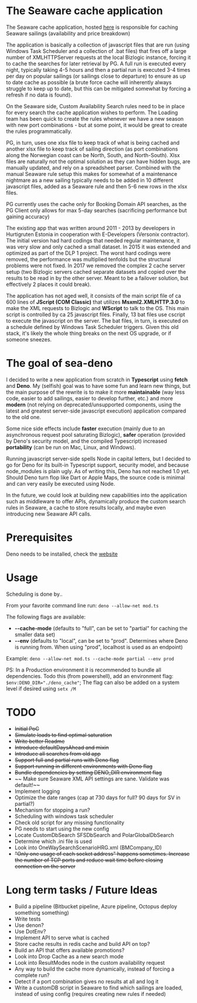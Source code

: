 # The Seaware cache application
The Seaware cache application, hosted [here](https://bitbucket.org/hurtigruteninternal/bizlogic_cache/) is responsible for caching Seaware sailings (availability and price breakdown)

The application is basically a collection of javascript files that are run (using Windows Task Scheduler and a collection of .bat files) that fires off a large number of XMLHTTPServer requests at the local Bizlogic instance, forcing it to cache the searches for later retrieval by PG. A full run is executed every night, typically taking 4-5 hours and then a partial run is executed 3-4 times per day on popular sailings (or sailings close to departure) to ensure as up to date cache as possible (a brute force cache will inherently always struggle to keep up to date, but this can be mitigated somewhat by forcing a refresh if no data is found).

On the Seaware side, Custom Availability Search rules need to be in place for every search the cache application wishes to perform. The Loading team has been quick to create the rules whenever we have a new season with new port combinations - but at some point, it would be great to create the rules programmatically.

PG, in turn, uses one xlsx file to keep track of what is being cached and another xlsx file to keep track of sailing direction (as port combinations along the Norwegian coast can be North, South, and North-South). Xlsx files are naturally not the optimal solution as they can have hidden bugs, are manually updated, and rely on a spreadsheet parser. Combined with the manual Seaware rule setup this makes for somewhat of a maintenance nightmare as a new sailing typically needs to be added in 10 different javascript files, added as a Seaware rule and then 5-6 new rows in the xlsx files.

PG currently uses the cache only for Booking Domain API searches, as the PG Client only allows for max 5-day searches (sacrificing performance but gaining accuracy)

The existing app that was written around 2011 - 2013 by developers in Hurtigruten Estonia in cooperation with E-Developers (Versonix contractor). The initial version had hard codings that needed regular maintenance, it was very slow and only cached a small dataset. In 2015 it was extended and optimized as part of the DLP 1 project. The worst hard codings were removed, the performance was multiplied tenfolds but the structural problems were not fixed. In 2017 we removed the complex 2 cache server setup (two Bizlogic servers cached separate datasets and copied over the results to be read in by the other server. Meant to be a failover solution, but effectively 2 places it could break).

The application has not aged well, it consists of the main script file of ca 600 lines of **JScript (COM Classic)** that utilizes **Msxml2.XMLHTTP.3.0** to make the XML requests to Bizlogic and **WScript** to talk to the OS. This main script is controlled by ca 25 javascript files. Finally, 13 bat files use cscript to execute the javascript on the server. The bat files, in turn, is executed on a schedule defined by Windows Task Scheduler triggers. Given this old stack, it's likely the whole thing breaks on the next OS upgrade, or if someone sneezes.

# The goal of sea-deno
I decided to write a new application from scratch in **Typescript** using **fetch** and **Deno**. My (selfish) goal was to have some fun and learn new things, but the main purpose of the rewrite is to make it more **maintainable** (way less code, easier to add sailings, easier to develop further, etc.) and more **modern** (not relying on deprecated/unsupported components, using the latest and greatest server-side javascript execution) application compared to the old one. 

Some nice side effects include **faster** execution (mainly due to an asynchronous request pool saturating Bizlogic), **safer** operation (provided by Deno's security model, and the compiled Typescript) increased **portability** (can be run on Mac, Linux, and Windows).

Running javascript server-side spells Node in capital letters, but I decided to go for Deno for its built-in Typescript support, security model, and because node_modules is plain ugly. As of writing this, Deno has not reached 1.0 yet. Should Deno turn flop like Dart or Apple Maps, the source code is minimal and can very easily be executed using Node.

In the future, we could look at building new capabilities into the application such as middleware to offer APIs, dynamically produce the custom search rules in Seaware, a cache to store results locally, and maybe even introducing new Seaware API calls.

# Prerequisites
Deno needs to be installed, check the [website](https://deno.land/)

# Usage

Scheduling is done by..

From your favorite command line run: ```deno --allow-net mod.ts```

The following flags are available: 
* **--cache-mode** (defaults to "full", can be set to "partial" for caching the smaller data set)
* **--env** (defaults to "local", can be set to "prod". Determines where Deno is running from. When using "prod", localhost is used as an endpoint)

Example: ```deno --allow-net mod.ts --cache-mode partial --env prod```

PS: In a Production environment it is recommended to bundle all dependencies. Todo this (from powershell), add an environment flag: ```$env:DENO_DIR="./deno_cache"```;
The flag can also be added on a system level if desired using ```setx /M```

# TODO

* ~~Initial PoC~~
* ~~Simulate loads to find optimal saturation~~
* ~~Write better Readme~~
* ~~Introduce defaultDaysAhead and mixin~~
* ~~Introduce all searches from old app~~
* ~~Support full and partial runs with Deno flag~~
* ~~Support running in different environments with Deno flag~~
* ~~Bundle dependencies by setting DENO_DIR environment flag~~
* ~~ Make sure Seaware XML API settings are sane. Validate was default!~~
* Implement logging
* Optimize the date ranges (cap at 730 days for full? 90 days for SV in partial?)
* Mechanism for stopping a run?
* Scheduling with windows task scheduler
* Check old script for any missing functionality
* PG needs to start using the new config
* Locate CustomDbSearch SFSDbSearch and PolarGlobalDbSearch
* Determine which .ini file is used
* Look into OneWaySearchScenarioHRG.xml (BMCompany_ID)
* ~~"Only one usage of each socket address" happens sometimes. Increase the number of TCP ports and reduce wait time before closing connection on the server~~

# Long term tasks / Future Ideas
* Build a pipeline (Bitbucket pipeline, Azure pipeline, Octopus deploy something something)
* Write tests
* Use denon?
* Use DotEnv?
* Implement API to serve what is cached
* Store cache results in redis cache and build API on top?
* Build an API that offers available promotions?
* Look into Drop Cache as a new search mode
* Look into ResultModes node in the custom availability request 
* Any way to build the cache more dynamically, instead of forcing a complete run?
* Detect if a port combination gives no results at all and log it
* Write a customDB script in Seaware to find which sailings are loaded, instead of using config (requires creating new rules if needed)